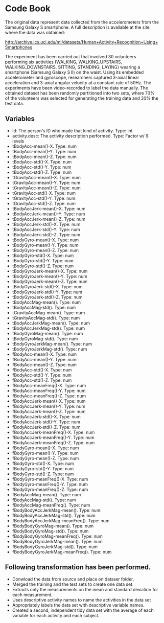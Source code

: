 Code Book
=========

The original data represent data collected from the accelerometers from the Samsung Galaxy S smartphone. 
A full description is available at the site where the data was obtained: 

http://archive.ics.uci.edu/ml/datasets/Human+Activity+Recognition+Using+Smartphones 

The experiment has been carried out that involved 30 volunteers performing six activities (WALKING, WALKING_UPSTAIRS, WALKING_DOWNSTAIRS, SITTING, STANDING, LAYING) wearing a smartphone (Samsung Galaxy S II) on the waist. Using its embedded accelerometer and gyroscope, researchers captured 3-axial linear acceleration and 3-axial angular velocity at a constant rate of 50Hz. The experiments have been video-recorded to label the data manually. The obtained dataset has been randomly partitioned into two sets, where 70% of the volunteers was selected for generating the training data and 30% the test data.

## Variables
* id: The person's ID who made that kind of activity. Type: int
* activity.desc: The activity description performed. Type: Factor w/ 6 levels
* tBodyAcc-mean()-X. Type: num
* tBodyAcc-mean()-Y. Type: num
* tBodyAcc-mean()-Z. Type: num
* tBodyAcc-std()-X. Type: num
* tBodyAcc-std()-Y. Type: num
* tBodyAcc-std()-Z. Type: num
* tGravityAcc-mean()-X. Type: num
* tGravityAcc-mean()-Y. Type: num
* tGravityAcc-mean()-Z. Type: num
* tGravityAcc-std()-X. Type: num
* tGravityAcc-std()-Y. Type: num
* tGravityAcc-std()-Z. Type: num
* tBodyAccJerk-mean()-X. Type: num
* tBodyAccJerk-mean()-Y. Type: num
* tBodyAccJerk-mean()-Z. Type: num
* tBodyAccJerk-std()-X. Type: num
* tBodyAccJerk-std()-Y. Type: num
* tBodyAccJerk-std()-Z. Type: num
* tBodyGyro-mean()-X. Type: num
* tBodyGyro-mean()-Y. Type: num
* tBodyGyro-mean()-Z. Type: num
* tBodyGyro-std()-X. Type: num
* tBodyGyro-std()-Y. Type: num
* tBodyGyro-std()-Z. Type: num
* tBodyGyroJerk-mean()-X. Type: num
* tBodyGyroJerk-mean()-Y. Type: num
* tBodyGyroJerk-mean()-Z. Type: num
* tBodyGyroJerk-std()-X. Type: num
* tBodyGyroJerk-std()-Y. Type: num
* tBodyGyroJerk-std()-Z. Type: num
* tBodyAccMag-mean(). Type: num
* tBodyAccMag-std(). Type: num
* tGravityAccMag-mean(). Type: num
* tGravityAccMag-std(). Type: num
* tBodyAccJerkMag-mean(). Type: num
* tBodyAccJerkMag-std(). Type: num
* tBodyGyroMag-mean(). Type: num
* tBodyGyroMag-std(). Type: num
* tBodyGyroJerkMag-mean(). Type: num
* tBodyGyroJerkMag-std(). Type: num
* fBodyAcc-mean()-X. Type: num
* fBodyAcc-mean()-Y. Type: num
* fBodyAcc-mean()-Z. Type: num
* fBodyAcc-std()-X. Type: num
* fBodyAcc-std()-Y. Type: num
* fBodyAcc-std()-Z. Type: num
* fBodyAcc-meanFreq()-X. Type: num
* fBodyAcc-meanFreq()-Y. Type: num
* fBodyAcc-meanFreq()-Z. Type: num
* fBodyAccJerk-mean()-X. Type: num
* fBodyAccJerk-mean()-Y. Type: num
* fBodyAccJerk-mean()-Z. Type: num
* fBodyAccJerk-std()-X. Type: num
* fBodyAccJerk-std()-Y. Type: num
* fBodyAccJerk-std()-Z. Type: num
* fBodyAccJerk-meanFreq()-X. Type: num
* fBodyAccJerk-meanFreq()-Y. Type: num
* fBodyAccJerk-meanFreq()-Z. Type: num
* fBodyGyro-mean()-X. Type: num
* fBodyGyro-mean()-Y. Type: num
* fBodyGyro-mean()-Z. Type: num
* fBodyGyro-std()-X. Type: num
* fBodyGyro-std()-Y. Type: num
* fBodyGyro-std()-Z. Type: num
* fBodyGyro-meanFreq()-X. Type: num
* fBodyGyro-meanFreq()-Y. Type: num
* fBodyGyro-meanFreq()-Z. Type: num
* fBodyAccMag-mean(). Type: num
* fBodyAccMag-std(). Type: num
* fBodyAccMag-meanFreq(). Type: num
* fBodyBodyAccJerkMag-mean(). Type: num
* fBodyBodyAccJerkMag-std(). Type: num
* fBodyBodyAccJerkMag-meanFreq(). Type: num
* fBodyBodyGyroMag-mean(). Type: num
* fBodyBodyGyroMag-std(). Type: num
* fBodyBodyGyroMag-meanFreq(). Type: num
* fBodyBodyGyroJerkMag-mean(). Type: num
* fBodyBodyGyroJerkMag-std(). Type: num
* fBodyBodyGyroJerkMag-meanFreq(). Type: num

## Following transformation has been performed.

* Donwload the data from source and place on dataser folder.
* Merged the training and the test sets to create one data set.
* Extracts only the measurements on the mean and standard deviation for each measurement. 
* Uses descriptive activity names to name the activities in the data set
* Appropriately labels the data set with descriptive variable names.
* Created a second, independent tidy data set with the average of each variable for each activity and each subject. 




